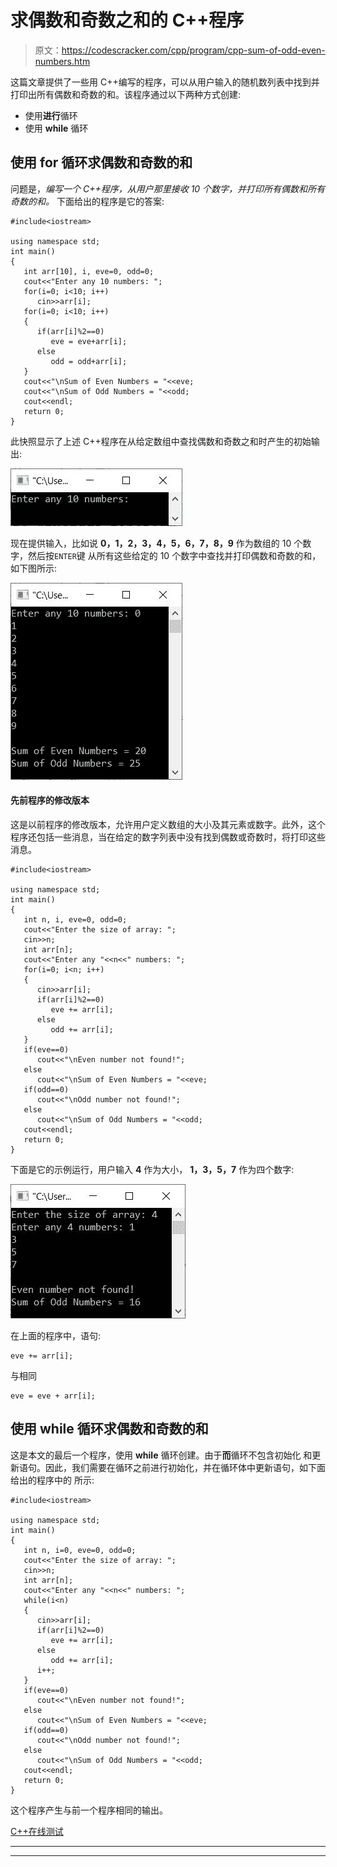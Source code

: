 # 求偶数和奇数之和的 C++程序

> 原文：<https://codescracker.com/cpp/program/cpp-sum-of-odd-even-numbers.htm>

这篇文章提供了一些用 C++编写的程序，可以从用户输入的随机数列表中找到并打印出所有偶数和奇数的和。该程序通过以下两种方式创建:

*   使用**进行**循环
*   使用 **while** 循环

## 使用 for 循环求偶数和奇数的和

问题是，*编写一个 C++程序，从用户那里接收 10 个数字，并打印所有偶数和所有奇数的和。* 下面给出的程序是它的答案:

```
#include<iostream>

using namespace std;
int main()
{
   int arr[10], i, eve=0, odd=0;
   cout<<"Enter any 10 numbers: ";
   for(i=0; i<10; i++)
      cin>>arr[i];
   for(i=0; i<10; i++)
   {
      if(arr[i]%2==0)
         eve = eve+arr[i];
      else
         odd = odd+arr[i];
   }
   cout<<"\nSum of Even Numbers = "<<eve;
   cout<<"\nSum of Odd Numbers = "<<odd;
   cout<<endl;
   return 0;
}
```

此快照显示了上述 C++程序在从给定数组中查找偶数和奇数之和时产生的初始输出:

![c++ program find sum of even odd numbers](img/e709e035630f705b939c628241192536.png)

现在提供输入，比如说 **0，1，2，3，4，5，6，7，8，9** 作为数组的 10 个数字，然后按`ENTER`键 从所有这些给定的 10 个数字中查找并打印偶数和奇数的和，如下图所示:

![find sum of even odd numbers in array c++](img/cc9ef0fb18f69df9739ad345018a7110.png)

#### 先前程序的修改版本

这是以前程序的修改版本，允许用户定义数组的大小及其元素或数字。此外，这个程序还包括一些消息，当在给定的数字列表中没有找到偶数或奇数时，将打印这些消息。

```
#include<iostream>

using namespace std;
int main()
{
   int n, i, eve=0, odd=0;
   cout<<"Enter the size of array: ";
   cin>>n;
   int arr[n];
   cout<<"Enter any "<<n<<" numbers: ";
   for(i=0; i<n; i++)
   {
      cin>>arr[i];
      if(arr[i]%2==0)
         eve += arr[i];
      else
         odd += arr[i];
   }
   if(eve==0)
      cout<<"\nEven number not found!";
   else
      cout<<"\nSum of Even Numbers = "<<eve;
   if(odd==0)
      cout<<"\nOdd number not found!";
   else
      cout<<"\nSum of Odd Numbers = "<<odd;
   cout<<endl;
   return 0;
}
```

下面是它的示例运行，用户输入 **4** 作为大小， **1，3，5，7** 作为四个数字:

![print sum of even odd numbers c++](img/3ed904247bfe0d08571e6188dc82c13b.png)

在上面的程序中，语句:

```
eve += arr[i];
```

与相同

```
eve = eve + arr[i];
```

## 使用 while 循环求偶数和奇数的和

这是本文的最后一个程序，使用 **while** 循环创建。由于**而**循环不包含初始化 和更新语句。因此，我们需要在循环之前进行初始化，并在循环体中更新语句，如下面给出的程序中的 所示:

```
#include<iostream>

using namespace std;
int main()
{
   int n, i=0, eve=0, odd=0;
   cout<<"Enter the size of array: ";
   cin>>n;
   int arr[n];
   cout<<"Enter any "<<n<<" numbers: ";
   while(i<n)
   {
      cin>>arr[i];
      if(arr[i]%2==0)
         eve += arr[i];
      else
         odd += arr[i];
      i++;
   }
   if(eve==0)
      cout<<"\nEven number not found!";
   else
      cout<<"\nSum of Even Numbers = "<<eve;
   if(odd==0)
      cout<<"\nOdd number not found!";
   else
      cout<<"\nSum of Odd Numbers = "<<odd;
   cout<<endl;
   return 0;
}
```

这个程序产生与前一个程序相同的输出。

[C++在线测试](/exam/showtest.php?subid=3)

* * *

* * *